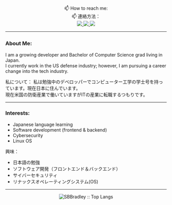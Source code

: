 <!-- ### Hi there 👋
**SBBradley/SBBradley** is a ✨ _special_ ✨ repository because its `README.md` (this file) appears on your GitHub profile.
Here are some ideas to get you started:
- 🔭 I’m currently working on ...
- 🌱 I’m currently learning ...
- 👯 I’m looking to collaborate on ... 
- 🤔 I’m looking for help with ...
- 💬 Ask me about ...
- 😄 Pronouns: ...
- ⚡ Fun fact: ... -->

<p align="center">
📫 How to reach me:<br>
📫 連絡方法：<br>
<a href="https://www.linkedin.com/in/sbbradley">
 <img src="https://img.shields.io/badge/SBBradley-blue?style=flat&logo=Linkedin&logoColor=white">
</a>
<a href="mailto:SBBradley8@protonmail.com">
  <img src="https://img.shields.io/badge/SBBradley8@protonmail.com-8B89CC?style=flate&logo=protonmail&logoColor=white">
</a>
<a href="https://github.com/SBBradley">
  <img src="https://img.shields.io/badge/SBBradley-100000?style=flat&logo=github&logoColor=white">
</a>
  </p>
  
---

### About Me:　
I am a growing developer and Bachelor of Computer Science grad living in Japan.<br>
I currently work in the US defense industry; however, I am pursuing a career change into the tech industry.

私について：
私は勉強中のデベロッパーでコンピューター工学の学士号を持っています。現在日本に住んでいます。<br>
現在米国の防衛産業で働いていますがITの産業に転職するつもりです。

---
  
### Interests: 
- Japanese language learning
- Software development (frontend & backend)
- Cybersecurity
- Linux OS
  
興味：
- 日本語の勉強
- ソフトウェア開発（フロントエンド＆バックエンド）
- サイバーセキュリティ
- リナックスオペレーティングシステム(OS)

--- 

<p align="center"><img src="https://github-readme-stats.vercel.app/api/top-langs/?username=SBBradley&langs_count=10&theme=monokai&layout=compact" alt="SBBradley :: Top Langs" /></p>
